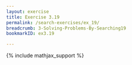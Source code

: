 ```yaml
---
layout: exercise
title: Exercise 3.19
permalink: /search-exercises/ex_19/
breadcrumb: 3-Solving-Problems-By-Searching19
bookmarkID: ex3.19

---
```


{% include mathjax_support %}
